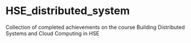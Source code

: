 # HSE_distributed_system
Collection of completed achievements on the course Building Distributed Systems and Cloud Computing in HSE
